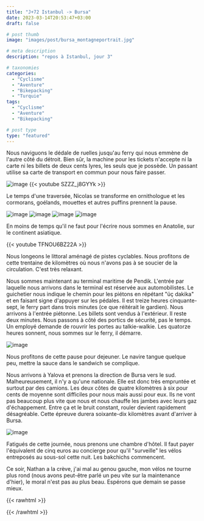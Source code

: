 ```yaml
---
title: "J+72 Istanbul -> Bursa"
date: 2023-03-14T20:53:47+03:00
draft: false

# post thumb
image: "images/post/bursa_montagneportrait.jpg"

# meta description
description: "repos à Istanbul, jour 3"

# taxonomies
categories:
  - "Cyclisme" 
  - "Aventure" 
  - "Bikepacking"
  - "Turquie" 
tags:
  - "Cyclisme" 
  - "Aventure" 
  - "Bikepacking" 

# post type
type: "featured"
---
```


Nous naviguons le dédale de ruelles jusqu'au ferry qui nous emmène de l'autre côté du détroit. Bien sûr, la machine pour les tickets n'accepte ni la carte ni les billets de deux cents lyres, les seuls que je possède. Un passant utilise sa carte de transport en commun pour nous faire passer. 

![image](../../images/post/bursa_meduse.jpg)
{{< youtube SZZZ_j8GYYk >}} 

Le temps d'une traversée, Nicolas se transforme en ornithologue et les cormorans, goélands, mouettes et autres puffins prennent la pause. 

![image](../../images/post/bursa_cormoran.jpg)
![image](../../images/post/bursa_goeland.jpg)
![image](../../images/post/bursa_maxigoeland.jpg)
![image](../../images/post/bursa_oiseau.jpg)

En moins de temps qu'il ne faut pour l'écrire nous sommes en Anatolie, sur le continent asiatique. 

{{< youtube TFNOU6BZ22A >}} 

Nous longeons le littoral aménagé de pistes cyclables. Nous profitons de cette trentaine de kilomètres où nous n'avons pas à se soucier de la circulation. C'est très relaxant. 

Nous sommes maintenant au terminal maritime de Pendik. L'entrée par laquelle nous arrivons dans le terminal est réservée aux automobilistes. Le guichetier nous indique le chemin pour les piétons en répétant "üç dakika" et en faisant signe d'appuyer sur les pédales. Il est treize heures cinquante-sept, le ferry part dans trois minutes (ce que réitérait le gardien). Nous arrivons à l'entrée piétonne. Les billets sont vendus à l'extérieur. Il reste deux minutes. Nous passons à côté des portics de sécurité, pas le temps. Un employé demande de rouvrir les portes au talkie-walkie. Les quatorze heures sonnent, nous sommes sur le ferry, il démarre. 

![image](../../images/post/bursa_ferry.jpg)

Nous profitons de cette pause pour dejeuner. Le navire tangue quelque peu, mettre la sauce dans le sandwich se complique.

Nous arrivons à Yalova et prenons la direction de Bursa vers le sud. Malheureusement, il n'y a qu'une nationale. Elle est donc très empruntée et surtout par des camions. Les deux côtes de quatre kilomètres à six pour cents de moyenne sont difficiles pour nous mais aussi pour eux. Ils ne vont pas beaucoup plus vite que nous et nous chauffe les jambes avec leurs gaz d'échappement. Entre ça et le bruit constant, rouler devient rapidement désagréable. Cette épreuve durera soixante-dix kilomètres avant d'arriver à Bursa. 

![image](../../images/post/bursa_montagnepano.jpg)

Fatigués de cette journée, nous prenons une chambre d'hôtel. Il faut payer l'équivalent de cinq euros au concierge pour qu'il "surveille" les vélos entreposés au sous-sol cette nuit. Les bakchichs commencent. 

Ce soir, Nathan a la crève, j'ai mal au genou gauche, mon vélos ne tourne plus rond (nous avons peut-être parlé un peu vite sur la maintenance d'hier), le moral n'est pas au plus beau. Espérons que demain se passe mieux. 
 
{{< rawhtml >}} 
<div class="strava-embed-placeholder" data-embed-type="activity" data-embed-id="8713748459"></div><script src="https://strava-embeds.com/embed.js"></script>
{{< /rawhtml >}} 


